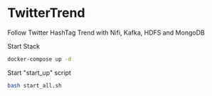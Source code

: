 # TwitterTrend
Follow Twitter HashTag Trend with Nifi, Kafka, HDFS and MongoDB

Start Stack

````bash
docker-compose up -d
````

Start "start_up" script
````bash
bash start_all.sh
